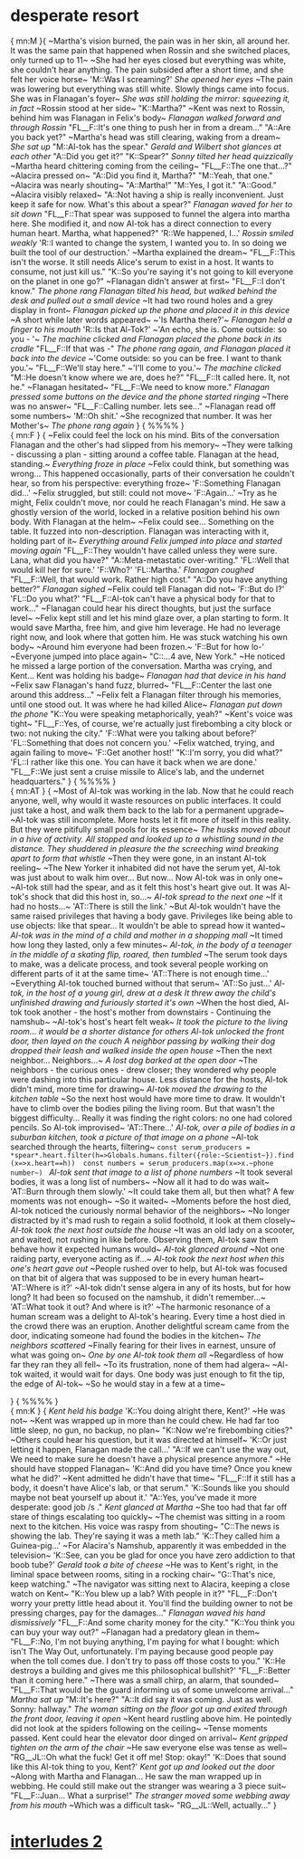 # desperate resort

{
mn:M
}{
~Martha's vision burned, the pain was in her skin, all around her.
It was the same pain that happened when Rossin and she switched places, only turned up to 11~
~She had her eyes closed but everything was white, she couldn't hear anything. 
The pain subsided after a short time, and she felt her voice horse~
'M::Was I screaming?'
*She opened her eyes* 
~The pain was lowering but everything was still white.
Slowly things came into focus.
She was in Flanagan's foyer~ 
*She was still holding the mirror: squeezing it, in fact*
~Rossin stood at her side~
"K::Martha?"
~Kent was next to Rossin, behind him was Flanagan in Felix's body~
*Flanagan walked forward and through Rossin*
"FL__F::It's one thing to push her in from a dream..."
"A::Are you back yet?"
~Martha's head was still clearing, waking from a dream~
*She sat up*
"M::Al-tok has the spear."
*Gerald and Wilbert shot glances at each other*
"A::Did you get it?"
"K::Spear?"
*Sonny tilted her head quizzically*
~Martha heard chittering coming from the ceiling~
"FL__F::The one that...?"
~Alacira pressed on~
"A::Did you find it, Martha?"
"M::Yeah, that one."
~Alacira was nearly shouting~
"A::Martha!"
"M::Yes, I got it."
"A::Good."
~Alacira visibly relaxed~
"A::Not having a ship is really inconvenient.
Just keep it safe for now.
What's this about a spear?"
*Flanagan waved for her to sit down*
"FL__F::That spear was supposed to funnel the algera into martha here.
She modified it, and now Al-tok has a direct connection to every human heart.
Martha, what happened?"
'R::We happened, I...'
*Rossin smiled weakly*
'R::I wanted to change the system, I wanted you to.
In so doing we built the tool of our destruction.'
~Martha explained the dream~
"FL__F::This isn't the worse.
It still needs Alice's serum to exist in a host.
It wants to consume, not just kill us."
"K::So you're saying it's not going to kill everyone on the planet in one go?"
~Flanagan didn't answer at first~
"FL__F::I don't know."
*The phone rang*
*Flanagan tilted his head, but walked behind the desk and pulled out a small device*
~It had two round holes and a grey display in front~
*Flanagan picked up the phone and placed it in this device*
~A short while later words appeared~
~'Is Martha there?'~
*Flanagan held a finger to his mouth*
'R::Is that Al-Tok?'
~'An echo, she is.
Come outside: so you - '~
*The machine clicked and Flanagan placed the phone back in its cradle*
"FL__F::If that was -"
*The phone rang again, and Flanagan placed it back into the device*
~'Come outside: so you can be free.
I want to thank you.'~
"FL__F::We'll stay here."
~'I'll come to you.'~
*The machine clicked*
"M::He doesn't know where we are, does he?"
"FL__F::It called here. It, not he."
~Flanagan hesitated~
"FL__F::We need to know more."
*Flanagan pressed some buttons on the device and the phone started ringing*
~There was no answer~
"FL__F::Calling number.
lets see..."
~Flanagan read off some numbers~
'M::Oh shit.'
~She recognized that number.
It was her Mother's~
*The phone rang again*
}
{
%%%%
}    
{
mn:F
}
{
~Felix could feel the lock on his mind. 
Bits of the conversation Flanagan and the other's had slipped from his memory~
~They were talking - discussing a plan - sitting around a coffee table.
Flanagan at the head, standing.~
*Everything froze in place* 
~Felix could think, but something was wrong...
This happened occasionally, parts of their conversation he couldn't hear, so from his perspective: everything froze~
'F::Something Flanagan did...'
~Felix struggled, but still: could not move~
'F::Again...'
~Try as he might, Felix couldn't move, nor could he reach Flanagan's mind.
He saw a ghostly version of the world, locked in a relative position behind his own body.
With Flanagan at the helm~
~Felix could see... 
Something on the table.
It fuzzed into non-description.
Flanagan was interacting with it, holding part of it~
*Everything around Felix jumped into place and started moving again*
"FL__F::They wouldn't have called unless they were sure.
Lana, what did you have?"
"A::Meta-metastatic over-writing."
'FL::Well that would kill her for sure.'
'F::Who?'
'FL::Martha.'
*Flanagan coughed*
"FL__F::Well, that would work.
Rather high cost."
"A::Do you have anything better?"
*Flanagan sighed*
~Felix could tell Flanagan did not~
'F::But do I?'
'FL::Do you what?'
"FL__F::Al-tok can't have a physical body for that to work..."
~Flanagan could hear his direct thoughts, but just the surface level~
~Felix kept still and let his mind glaze over, a plan starting to form.
It would save Martha, free him, and give him leverage.
He had no leverage right now, and look where that gotten him.
He was stuck watching his own body~
~Around him everyone had been frozen.~
'F::But for how lo-'
~Everyone jumped into place again~
"C::...4 ave, New York."
~He noticed he missed a large portion of the conversation.
Martha was crying, and Kent...
Kent was holding his badge~
*Flanagan had that device in his hand*
~Felix saw Flanagan's hand fuzz, blurred~
"FL__F::Center the last one around this address..."
~Felix felt a Flanagan filter through his memories, until one stood out. 
It was where he had killed Alice~
*Flanagan put down the phone*
"K::You were speaking metaphorically, yeah?"
~Kent's voice was tight~
"FL__F::Yes, of course, we're actually just firebombing a city block or two: not nuking the city."
'F::What were you talking about before?'
'FL::Something that does not concern you.'
~Felix watched, trying, and again failing to move~
'F::Get another host!'
"K::I'm sorry, you did what?"
'FL::I rather like this one. 
You can have it back when we are done.'
"FL__F::We just sent a cruise missile to Alice's lab, and the undernet headquarters."
}
{
%%%%
}    
{
mn:AT
}
{
~Most of Al-tok was working in the lab. 
Now that he could reach anyone, well, why would it waste resources on public interfaces.
It could just take a host, and walk them back to the lab for a permanent upgrade~
~Al-tok was still incomplete. 
More hosts let it fit more of itself in this reality.
But they were pitifully small pools for its essence~
*The husks moved about in a hive of activity. 
All stopped and looked up to a whistling sound in the distance.
They shuddered in pleasure the the screeching wind breaking apart to form that whistle*
~Then they were gone, in an instant Al-tok reeling~
~The New Yorker it inhabited did not have the serum yet, Al-tok was just about to walk him over... 
But now...
Now Al-tok was in only one~
~Al-tok still had the spear, and as it felt this host's heart give out.
It was Al-tok's shock that did this host in, so...~ 
*Al-tok spread to the next one*
~If it had no hosts...~
'AT::There is still the link.'
~But Al-tok wouldn't have the same raised privileges that having a body gave. 
Privileges like being able to use objects: like that spear...
It wouldn't be able to spread how it wanted~
*Al-tok was in the mind of a child and mother in a shopping mall*
~It timed how long they lasted, only a few minutes~
*Al-tok, in the body of a teenager in the middle of a skating flip, roared, then tumbled*
~The serum took days to make, was a delicate process, and took several people working on different parts of it at the same time~
'AT::There is not enough time...'
~Everything Al-tok touched burned without that serum~
'AT::So just...'
*Al-tok, in the host of a young girl, drew at a desk*
*It threw away the child's unfinished drawing and furiously started it's own*
~When the host died, Al-tok took another - the host's mother from downstairs - Continuing the namshub~
~Al-tok's host's heart felt weak~
*It took the picture to the living room... it would be a shorter distance for others*
*Al-tok unlocked the front door, then layed on the couch*
*A neighbor passing by walking their dog dropped their leash and walked inside the open house*
~Then the next neighbor... 
Neighbors...~
*A lost dog barked at the open door*
~The neighbors - the curious ones -  drew closer; they wondered why people were dashing into this particular house.
Less distance for the hosts, Al-tok didn't mind, more time for drawing~
*Al-tok moved the drawing to the kitchen table*
~So the next host would have more time to draw.
It wouldn't have to climb over the bodies piling the living room.
But that wasn't the biggest difficulty...
Really it was finding the right colors: no one had colored pencils.
So Al-tok improvised~
'AT::There...'
*Al-tok, over a pile of bodies in a suburban kitchen, took a picture of that image on a phone*
~Al-tok searched through the hearts, filtering~
`
const serum_producers = *spear*.heart.filter(h=>Globals.humans.filter({role:~Scientist~}).find(x=>x.heart==h)) 
const numbers = serum_producers.map(x=>x.~phone number~) 
`
*Al-tok sent that image to a list of phone numbers*
~It took several bodies, it was a long list of numbers~
~Now all it had to do was wait~
'AT::Burn through them slowly.'
~It could take them all, but then what?
A few moments was not enough~
~So it waited~
~Moments before the host died, Al-tok noticed the curiously normal behavior of the neighbors~
~No longer distracted by it's mad rush to regain a solid foothold, it look at them closely~
*Al-tok took the next host outside the house*
~It was an old lady on a scooter, and waited, not rushing in like before.
Observing them, Al-tok saw them behave how it expected humans would~
*Al-tok glanced around*
~Not one raiding party, everyone acting as if...~
*Al-tok took the next host when this one's heart gave out*
~People rushed over to help, but Al-tok was focused on that bit of algera that was supposed to be in every human heart~
'AT::Where is it?'
~Al-tok didn't sense algera in any of its hosts, but for how long?
It had been so focused on the namshub, it didn't remember...~
'AT::What took it out?
And where is it?'
~The harmonic resonance of a human scream was a delight to Al-tok's hearing. 
Every time a host died in the crowd there was an eruption.
Another delightful scream came from the door, indicating someone had found the bodies in the kitchen~
*The neighbors scattered*
~Finally fearing for their lives in earnest, unsure of what was going on~
*One by one Al-tok took them all*
~Regardless of how far they ran they all fell~
~To its frustration, none of them had algera~
~Al-tok waited, it would wait for days.
One body was just enough to fit the tip, the edge of Al-tok~
~So he would stay in a few at a time~

}
{
%%%%
}    
{
mn:K
}
{
*Kent held his badge*
'K::You doing alright there, Kent?'
~He was not~
~Kent was wrapped up in more than he could chew. 
He had far too little sleep, no gun, no backup, no plan~
"K::Now we're firebombing cities?"
~Others could hear his question, but it was directed at himself~
'K::Or just letting it happen, Flanagan made the call...'
"A::If we can't use the way out, We need to make sure he doesn't have a physical presence anymore."
~He should have stopped Flanagan~
'K::And did you have time?
Once you knew what he did?'
~Kent admitted he didn't have that time~
"FL__F::If it still has a body, it doesn't have Alice's lab, or that serum."
'K::Sounds like you should maybe not beat yourself up about it.'
"A::Yes, you've made it more desperate: good job /s ."
*Kent glanced at Martha*
~She too had that far off stare of things escalating too quickly~
~The chemist was sitting in a room next to the kitchen. His voice was raspy from shouting~
"C::The news is showing the lab.
They're saying it was a meth lab."
'K::They called him a Guinea-pig...'
~For Alacira's Namshub, apparently it was embedded in the television~
'K::See, can you be glad for once you have zero addiction to that boob tube?'
*Gerald took a bite of cheese*
~He was to Kent's right, in the liminal space between rooms, siting in a rocking chair~
"G::That's nice, keep watching."
~The navigator was sitting next to Alacira, keeping a close watch on Kent~
"K::You blew up a lab?
With people in it?"
"FL__F::Don't worry your pretty little head about it.
You'll find the building owner to not be pressing charges, pay for the damages..."
*Flanagan waved his hand dismissively*
"FL__F::And some charity money for the city."
"K::You think you can buy your way out?"
~Flanagan had a predatory glean in them~
"FL__F::No, I'm not buying anything, I'm paying for what I bought: which isn't The Way Out, unfortunately.
I'm paying because good people pay when the toll comes due.
I don't try to pass off those costs to you."
'K::He destroys a building and gives me this philosophical bullshit?'
"FL__F::Better than it coming here."
~There was a small chirp, an alarm, that sounded~
"FL__F::That would be the guard informing us of some unwelcome arrival..."
*Martha sat up*
"M::It's here?"
"A::It did say it was coming.
Just as well.
Sonny: hallway."
*The woman sitting on the floor got up and exited through the front door, leaving it open*
~Kent heard rustling above him.
He pointedly did not look at the spiders following on the ceiling~
~Tense moments passed.
Kent could hear the elevator door dinged on arrival~
*Kent gripped tighten on the arm of the chair*
~He saw everyone else was tense as well~
"RG__JL::Oh what the fuck!
Get it off me!
Stop: okay!"
'K::Does that sound like this Al-tok thing to you, Kent?'
*Kent got up and looked out the door*
~Along with Martha and Flanagan... 
He saw the man wrapped up in webbing. 
He could still make out the stranger was wearing a 3 piece suit~
"FL__F::Juan... What a surprise!"
*The stranger moved some webbing away from his mouth*
~Which was a difficult task~
"RG__JL::Well, actually..."
}    

# [interludes 2](interludes-2.md)
